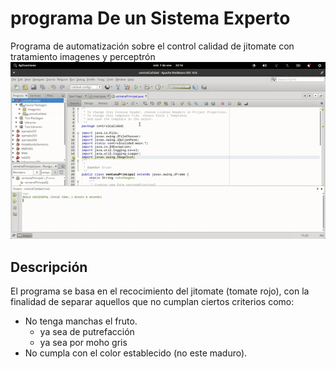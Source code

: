 # programa De un Sistema Experto
Programa de automatización sobre el control calidad de jitomate con tratamiento imagenes y perceptrón
<img src="src/Imagenes/GIf-Grabacion-del-2020-01-01-231535.gif" />
## Descripción
El programa se basa en el recocimiento del jitomate (tomate rojo), con la finalidad de separar aquellos que no cumplan ciertos criterios como:
* No tenga manchas el fruto.
  * ya sea de putrefacción 
  * ya sea por moho gris
* No cumpla con el color establecido (no este maduro).

